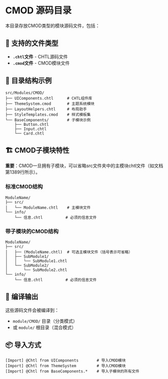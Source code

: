 # CMOD 源码目录

本目录存放CMOD类型的模块源码文件，包括：

## 📄 支持的文件类型

- **`.chtl`文件** - CHTL源码文件
- **`.cmod`文件** - CMOD模块文件

## 📁 目录结构示例

```
src/Modules/CMOD/
├── UIComponents.chtl      # CHTL组件库
├── ThemeSystem.cmod       # 主题系统模块
├── LayoutHelpers.chtl     # 布局助手
├── StyleTemplates.cmod    # 样式模板集
└── BaseComponents/        # 子模块示例
    ├── Button.chtl
    ├── Input.chtl
    └── Card.chtl
```

## 🏗️ CMOD子模块特性

**重要**：CMOD一旦拥有子模块，可以省略src文件夹中的主模块chtl文件（如文档第1389行所示）。

### 标准CMOD结构
```
ModuleName/
├── src/
│   └── ModuleName.chtl    # 主模块文件
└── info/
    └── 信息.chtl          # 必须的信息文件
```

### 带子模块的CMOD结构
```
ModuleName/
├── src/
│   ├── (ModuleName.chtl)  # 可选主模块文件（括号表示可省略）
│   ├── SubModule1/
│   │   └── SubModule1.chtl
│   └── SubModule2/
│       └── SubModule2.chtl
└── info/
    └── 信息.chtl          # 必须的信息文件
```

## 🎯 编译输出

这些源码文件会被编译到：
- `module/CMOD/` 目录（分类模式）
- 或 `module/` 根目录（混合模式）

## 📦 导入方式

```chtl
[Import] @Chtl from UIComponents        # 导入CMOD模块
[Import] @Chtl from ThemeSystem         # 导入CMOD模块
[Import] @Chtl from BaseComponents.*    # 导入子模块的所有文件
```